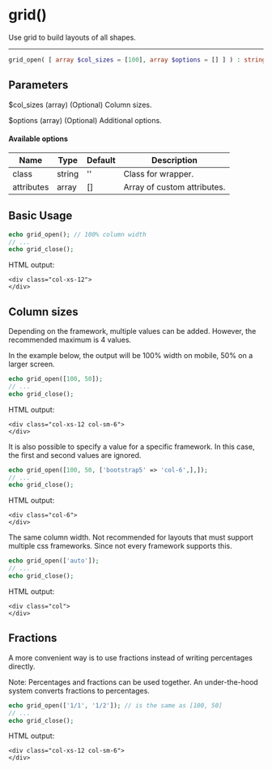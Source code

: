 # grid()

Use grid to build layouts of all shapes.

---

```php {.function-name}
grid_open( [ array $col_sizes = [100], array $options = [] ] ) : string
```

## Parameters

$col_sizes (array) (Optional) Column sizes.

$options (array) (Optional) Additional options.

#### Available options

| Name       | Type   | Default | Description                                      |
|------------|--------|---------|--------------------------------------------------|
| class      | string | ''      | Class for wrapper.                               |
| attributes | array  | []      | Array of custom attributes.                      |

## Basic Usage

```php
echo grid_open(); // 100% column width
// ...
echo grid_close();
```

HTML output:

```xhtml
<div class="col-xs-12">
</div>
```

## Column sizes

Depending on the framework, multiple values can be added.
However, the recommended maximum is 4 values.

In the example below, the output will be
100% width on mobile, 50% on a larger screen.

```php
echo grid_open([100, 50]);
// ...
echo grid_close();
```

HTML output:

```xhtml
<div class="col-xs-12 col-sm-6">
</div>
```

It is also possible to specify a value for a specific framework.
In this case, the first and second values are ignored.

```php
echo grid_open([100, 50, ['bootstrap5' => 'col-6',],]);
// ...
echo grid_close();
```

HTML output:

```xhtml
<div class="col-6">
</div>
```

The same column width.
Not recommended for layouts that must support multiple css frameworks.
Since not every framework supports this.

```php
echo grid_open(['auto']);
// ...
echo grid_close();
```

HTML output:

```xhtml
<div class="col">
</div>
```

## Fractions

A more convenient way is to use fractions instead of writing percentages directly.

Note: Percentages and fractions can be used together.
An under-the-hood system converts fractions to percentages.

```php
echo grid_open(['1/1', '1/2']); // is the same as [100, 50]
// ...
echo grid_close();
```

HTML output:

```xhtml
<div class="col-xs-12 col-sm-6">
</div>
```
